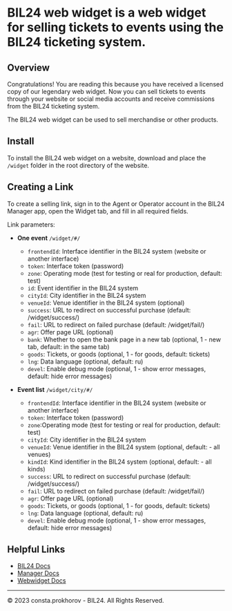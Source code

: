 # BIL24 web widget is a web widget for selling tickets to events using the BIL24 ticketing system.

## Overview

Congratulations! You are reading this because you have received a licensed copy of our legendary web widget. Now you can sell tickets to events through your website or social media accounts and receive commissions from the BIL24 ticketing system.

The BIL24 web widget can be used to sell merchandise or other products.

## Install

To install the BIL24 web widget on a website, download and place the `/widget` folder in the root directory of the website.

## Creating a Link

To create a selling link, sign in to the Agent or Operator account in the BIL24 Manager app, open the Widget tab, and fill in all required fields.

Link parameters:
* **One event** `/widget/#/`
	* `frontendId`: Interface identifier in the BIL24 system (website or another interface)
	* `token`: Interface token (password)
	* `zone`: Operating mode (test for testing or real for production, default: test)
	* `id`: Event identifier in the BIL24 system
	* `cityId`: City identifier in the BIL24 system
	* `venueId`: Venue identifier in the BIL24 system (optional)
	* `success`: URL to redirect on successful purchase (default: /widget/success/)
	* `fail`: URL to redirect on failed purchase (default: /widget/fail/)
	* `agr`: Offer page URL (optional)
	* `bank`: Whether to open the bank page in a new tab (optional, 1 - new tab, default: in the same tab)
	* `goods`: Tickets, or goods (optional, 1 - for goods, default: tickets)
	* `lng`: Data language (optional, default: ru)
	* `devel`: Enable debug mode (optional, 1 - show error messages, default: hide error messages)

* **Event list** `/widget/city/#/`
	* `frontendId`: Interface identifier in the BIL24 system (website or another interface)
	* `token`: Interface token (password)
	* `zone`:Operating mode (test for testing or real for production, default: test)
	* `cityId`: City identifier in the BIL24 system
	* `venueId`: Venue identifier in the BIL24 system (optional, default: - all venues)
	* `kindId`: Kind identifier in the BIL24 system (optional, default: - all kinds)
	* `success`: URL to redirect on successful purchase (default: /widget/success/)
	* `fail`: URL to redirect on failed purchase (default: /widget/fail/)
	* `agr`: Offer page URL (optional)
	* `goods`: Tickets, or goods (optional, 1 - for goods, default: tickets)
	* `lng`: Data language (optional, default: ru)
	* `devel`: Enable debug mode (optional, 1 - show error messages, default: hide error messages)

## Helpful Links

* [BIL24 Docs](https://bil24.pro/index.html)
* [Manager Docs](https://bil24.pro/manager.html)
* [Webwidget Docs](https://bil24.pro/webwidget.html)


- - -
© 2023 consta.prokhorov - BIL24. All Rights Reserved.
